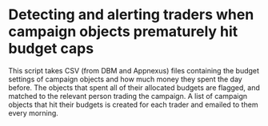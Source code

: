# Detecting and alerting traders when campaign objects prematurely hit budget caps

This script takes CSV (from DBM and Appnexus) files containing the budget settings of campaign objects and how much money they spent the day before.
The objects that spent all of their allocated budgets are flagged, and matched to the relevant person trading the campaign. 
A list of campaign objects that hit their budgets is created for each trader and emailed to them every morning.
